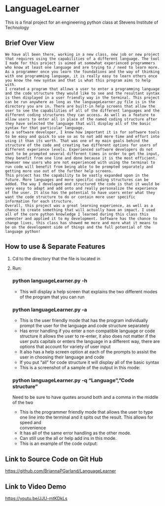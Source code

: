 # LanguageLearner
This is a final project for an engineering python class at Stevens Institute of Technology 

## Brief Over View 

	We have all been there, working in a new class, new job or new project that requires using the capabilities of a different language. The tool I made for this project is aimed at somewhat experienced programmers who know at least one language and are trying to / need to learn more. As a programmer once you learn the foundations and the way of thinking with one programming language, it is really easy to learn others once you know the new syntax and that is what this program aims to help with.
	I created a program that allows a user to enter a programming language and the code structure they would like to see and the resultant syntax is then displayed in a user friendly way in the terminal. This project can be run anywhere as long as the languageLearner.py file is in the directory you are in. There are built-in help screens that allow the user to see the capabilities of all of the different languages and the different coding structures they can access. As well as a feature to allow users to enter all in place of the named coding structure after they have selected the language that will display all of the basic syntax for that particular language. 
	As a software developer, I know how important it is for software tools to be easy and quick to use so as to not add more time and effort into using it than its worth. That was one of my main goals behind the structure of the code and creating two different options for users of different experience levels. Experienced software developers do not want to be prompted several different times in order to get the input, they benefit from one line and done because it is the most efficient. However new users who are not experienced with using the terminal to run code will benefit from being able to be prompted separately and getting more use out of the further help screens. 
	This project has the capability to be vastly expanded upon in the future. More languages and more specific coding structures can be added. The way I developed and structured the code is that it would be very easy to adapt and add onto and really personalize the experience of the user. It also has the potential to have users enter what they want the code structure to do or contain more user specific information for each structure. 
	Overall, this project was a great learning experience, as well as a chance to create something that will actually have an impact. I used all of the core python knowledge I learned during this class this semester and applied it to my development. Software has the chance to change lives, this class has showed me more and more what it means to be on the development side of things and the full potential of the language python! 

## How to use & Separate Features 
1. Cd to the directory that the file is located in 
2. Run: 
    ### python languageLearner.py -h
     - This will display a help screen that explains the two different modes of the program that you can run 
    ### python languageLearner.py -a   
     - This is the user friendly mode that has the program individually prompt the user for the language and code structure separately 
     - Has error handling if you enter a non compatible language or code structure it allows the user to re-enter, it also does not matter if the user puts capitals        or enters the language in a different way, there are options that account for variety of user input  
     - It also has a help screen option at each of the prompts to assist the user in choosing their language and code 
     - If you put “all” for code structure it will display all of the basic syntax 
     - This is a screenshot of a sample of the output in this mode:

    ### python languageLearner.py -q “Language”,”Code structure” 
    Need to be sure to have quotes around both and a comma in the middle of the two 
 
    - This is the programmer friendly mode that allows the user to type one line into the terminal and it spits out the result. This allows for speed and         
      convenience 
    - It has all of the same error handling as the other mode. 
    - Can still use the all or help add ins in this mode. 
    - This is an example of the code output:

## Link to Source Code on Git Hub 
https://github.com/BriannaPGarland/LanguageLearner

## Link to Video Demo 
https://youtu.be/JJU-mtKDkLs 

